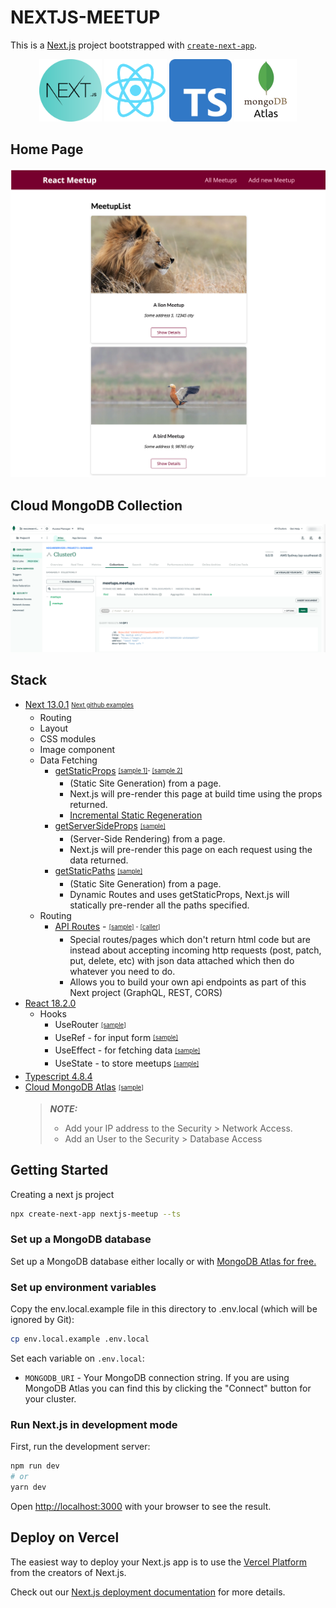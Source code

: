 # NEXTJS-MEETUP

This is a [Next.js](https://nextjs.org/) project bootstrapped with [`create-next-app`](https://github.com/vercel/next.js/tree/canary/packages/create-next-app).

<p align="center">
  <a href="https://nextjs.org/" target="blank"><img src="./logos/next-logo.png" width=100" alt="Nextjs logo"/></a>
  <a href="https://reactjs.org/" target="blank"><img src="./logos/react-logo.png" width="100" alt="React logo"/></a>
  <a href="https://www.typescriptlang.org/" target="blank"><img src="./logos/typescript_logo.png" width="100" alt="Typescript logo"/></a>
  <a href="https://www.mongodb.com/atlas/database" target="blank"><img src="./logos/mongod-logo.webp" width=100" alt="Mongod Atlas logo"/></a>
</p>


## Home Page

![HomePage](./screenshots/HomePage.png)

## Cloud MongoDB Collection

![Cloud MongoDB](./screenshots/Cloud-MongoDB-Collection.png)

## Stack

* [Next 13.0.1](https://nextjs.org/) <sub><sup>[Next github examples](https://github.com/vercel/next.js/tree/canary/examples)</sub></sup>
  * Routing
  * Layout
  * CSS modules
  * Image component
  * Data Fetching
    * [getStaticProps](https://nextjs.org/docs/basic-features/data-fetching/get-static-props) <sub><sup>[[sample 1]](./pages/index.js)- [[sample 2]](./pages/meetups/[meetupId].js)</sub></sup>
      - (Static Site Generation) from a page.
      - Next.js will pre-render this page at build time using the props returned.
      - [Incremental Static Regeneration](https://nextjs.org/docs/basic-features/data-fetching/incremental-static-regeneration)
    * [getServerSideProps](https://nextjs.org/docs/basic-features/data-fetching/get-server-side-props) <sub><sup>[[sample]](./pages/index.js#21)</sub></sup>
      - (Server-Side Rendering) from a page.
      - Next.js will pre-render this page on each request using the data returned.
    * [getStaticPaths](https://nextjs.org/docs/basic-features/data-fetching/get-static-paths) <sub><sup>[[sample]](./pages/meetups/[meetupId].js)</sub></sup>
      - (Static Site Generation) from a page.
      - Dynamic Routes and uses getStaticProps, Next.js will statically pre-render all the paths specified.
  * Routing  
    * [API Routes](https://nextjs.org/docs/api-routes/introduction) - <sub><sup>[[sample]](./pages/api/meetups/add.js) - [[caller]](pages/meetups/new.js)</sub></sup>
      - Special routes/pages which don't return html code but are instead about accepting incoming http requests (post, patch, put, delete, etc) with json data attached which then do whatever you need to do.
      - Allows you to build your own api endpoints as part of this Next project (GraphQL, REST, CORS)
* [React 18.2.0](https://reactjs.org/)
  * Hooks
    * UseRouter <sub><sup>[[sample]](./components/meetups/MeetupItem.js)</sub></sup>
    * UseRef - for input form <sub><sup>[[sample]](./components/meetups/NewMeetupForm.js)</sub></sup>
    * UseEffect - for fetching data <sub><sup>[[sample]](./pages/index.js)</sub></sup>
    * UseState - to store meetups <sub><sup>[[sample]](./pages/index.js)</sub></sup>
* [Typescript 4.8.4](https://www.typescriptlang.org/)
* [Cloud MongoDB Atlas](https://www.mongodb.com/) <sub><sup>[[sample]](./pages/api/meetups/add.js)</sub></sup>
    > **_NOTE:_**  
    >  - Add your IP address to the Security > Network Access. </br>
    >  - Add an User to the Security > Database Access

## Getting Started

Creating a next js project

```bash
npx create-next-app nextjs-meetup --ts
```

### Set up a MongoDB database

Set up a MongoDB database either locally or with [MongoDB Atlas for free.](https://mongodb.com/atlas)

### Set up environment variables

Copy the env.local.example file in this directory to .env.local (which will be ignored by Git):

```bash
cp env.local.example .env.local
```

Set each variable on `.env.local`:

* `MONGODB_URI` - Your MongoDB connection string. If you are using MongoDB Atlas you can find this by clicking the "Connect" button for your cluster.

### Run Next.js in development mode

First, run the development server:

```bash
npm run dev
# or
yarn dev
```

Open [http://localhost:3000](http://localhost:3000) with your browser to see the result.

## Deploy on Vercel

The easiest way to deploy your Next.js app is to use the [Vercel Platform](https://vercel.com/new?utm_medium=default-template&filter=next.js&utm_source=create-next-app&utm_campaign=create-next-app-readme) from the creators of Next.js.

Check out our [Next.js deployment documentation](https://nextjs.org/docs/deployment) for more details.
